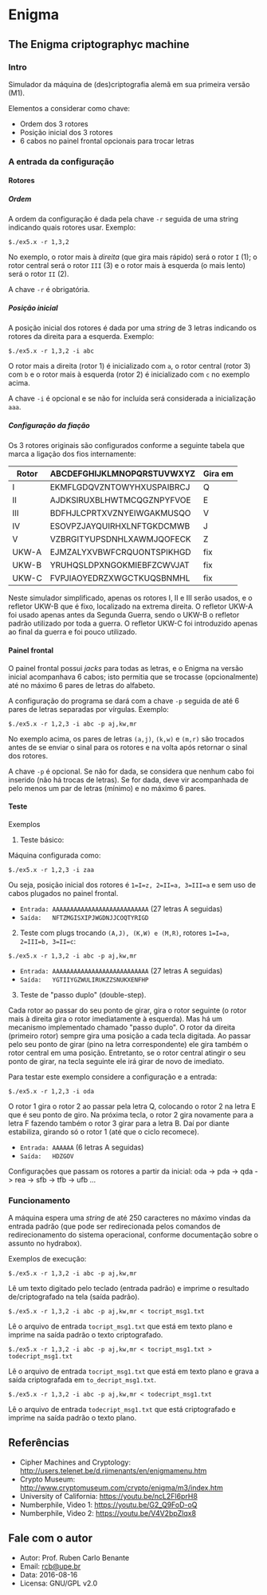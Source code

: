 # Enigma
## The Enigma criptographyc machine

### Intro

Simulador da máquina de (des)criptografia alemã em sua primeira versão (M1).

Elementos a considerar como chave:

* Ordem dos 3 rotores
* Posição inicial dos 3 rotores
* 6 cabos no painel frontal opcionais para trocar letras

### A entrada da configuração

#### Rotores

##### Ordem

A ordem da configuração é dada pela chave `-r` seguida de uma string indicando quais rotores usar. Exemplo:

```
$./ex5.x -r 1,3,2
```

No exemplo, o rotor mais à _direita_ (que gira mais rápido) será o rotor `I` (1); o rotor central será o rotor `III` (3) e o rotor mais à esquerda (o mais lento) será o rotor `II` (2).

A chave `-r` é obrigatória.

##### Posição inicial

A posição inicial dos rotores é dada por uma _string_ de 3 letras indicando os rotores da direita para a esquerda. Exemplo:


```
$./ex5.x -r 1,3,2 -i abc
```

O rotor mais a direita (rotor 1) é inicializado com `a`, o rotor central (rotor 3) com `b` e o rotor mais à esquerda (rotor 2) é inicializado com `c` no exemplo acima.

A chave `-i` é opcional e se não for incluída será considerada a inicialização `aaa`.

##### Configuração da fiação

Os 3 rotores originais são configurados conforme a seguinte tabela que marca a ligação dos fios internamente:

Rotor | ABCDEFGHIJKLMNOPQRSTUVWXYZ | Gira em
------|----------------------------|--------
I     | EKMFLGDQVZNTOWYHXUSPAIBRCJ |  Q
II    | AJDKSIRUXBLHWTMCQGZNPYFVOE |  E
III   | BDFHJLCPRTXVZNYEIWGAKMUSQO |  V
IV    | ESOVPZJAYQUIRHXLNFTGKDCMWB |  J
V     | VZBRGITYUPSDNHLXAWMJQOFECK |  Z
UKW-A | EJMZALYXVBWFCRQUONTSPIKHGD | fix
UKW-B | YRUHQSLDPXNGOKMIEBFZCWVJAT | fix
UKW-C | FVPJIAOYEDRZXWGCTKUQSBNMHL | fix

Neste simulador simplificado, apenas os rotores I, II e III serão usados, e o refletor UKW-B que é fixo, localizado na extrema direita. O refletor UKW-A foi usado apenas antes da Segunda Guerra, sendo o UKW-B o refletor padrão utilizado por toda a guerra. O refletor UKW-C foi introduzido apenas ao final da guerra e foi pouco utilizado.

#### Painel frontal

O painel frontal possui _jacks_ para todas as letras, e o Enigma na versão inicial acompanhava 6 cabos; isto permitia que se trocasse (opcionalmente) até no máximo 6 pares de letras do alfabeto.

A configuração do programa se dará com a chave `-p` seguida de até 6 pares de letras separadas por vírgulas. Exemplo:

```
$./ex5.x -r 1,2,3 -i abc -p aj,kw,mr
```

No exemplo acima, os pares de letras `(a,j)`, `(k,w)` e `(m,r)` são trocados antes de se enviar o sinal para os rotores e na volta após retornar o sinal dos rotores.

A chave `-p` é opcional. Se não for dada, se considera que nenhum cabo foi inserido (não há trocas de letras). Se for dada, deve vir acompanhada de pelo menos um par de letras (mínimo) e no máximo 6 pares.

#### Teste

Exemplos

1. Teste básico:

Máquina configurada como:

```
$./ex5.x -r 1,2,3 -i zaa
```

Ou seja, posição inicial dos rotores é `1=I=z, 2=II=a, 3=III=a` e sem uso de cabos plugados no painel frontal.

* `Entrada: AAAAAAAAAAAAAAAAAAAAAAAAAAA` (27 letras A seguidas)
* `Saída:   NFTZMGISXIPJWGDNJJCOQTYRIGD`

2. Teste com plugs trocando `(A,J), (K,W) e (M,R)`, rotores `1=I=a, 2=III=b, 3=II=c`:

```
$./ex5.x -r 1,3,2 -i abc -p aj,kw,mr
```

* `Entrada: AAAAAAAAAAAAAAAAAAAAAAAAAAA` (27 letras A seguidas)
* `Saída:   YGTIIYGZWULIRUKZZSNUKXENFHP`

3. Teste de "passo duplo" (double-step).

Cada rotor ao passar do seu ponto de girar, gira o rotor seguinte (o rotor mais à direita gira o rotor imediatamente à esquerda). Mas há um mecanismo implementado chamado "passo duplo". O rotor da direita (primeiro rotor) sempre gira uma posição a cada tecla digitada. Ao passar pelo seu ponto de girar (pino na letra correspondente) ele gira também o rotor central em uma posição. Entretanto, se o rotor central atingir o seu ponto de girar, na tecla seguinte ele irá girar de novo de imediato.

Para testar este exemplo considere a configuração e a entrada:

```
$./ex5.x -r 1,2,3 -i oda
```

O rotor 1 gira o rotor 2 ao passar pela letra Q, colocando o rotor 2 na letra E que é seu ponto de giro. Na próxima tecla, o rotor 2 gira novamente para a letra F fazendo também o rotor 3 girar para a letra B. Daí por diante estabiliza, girando só o rotor 1 (até que o ciclo recomece).    

* `Entrada: AAAAAA` (6 letras A seguidas)
* `Saída:   HDZGOV`

Configurações que passam os rotores a partir da inicial: oda -> pda -> qda -> rea -> sfb -> tfb -> ufb ...

### Funcionamento

A máquina espera uma _string_ de até 250 caracteres no máximo vindas da entrada padrão (que pode ser redirecionada pelos comandos de redirecionamento do sistema operacional, conforme documentação sobre o assunto no hydrabox).

Exemplos de execução:

```
$./ex5.x -r 1,3,2 -i abc -p aj,kw,mr
```

Lê um texto digitado pelo teclado (entrada padrão) e imprime o resultado de/criptografado na tela (saída padrão).

```
$./ex5.x -r 1,3,2 -i abc -p aj,kw,mr < tocript_msg1.txt
```

Lê o arquivo de entrada `tocript_msg1.txt` que está em texto plano e imprime na saída padrão o texto criptografado.

```
$./ex5.x -r 1,3,2 -i abc -p aj,kw,mr < tocript_msg1.txt > todecript_msg1.txt
```

Lê o arquivo de entrada `tocript_msg1.txt` que está em texto plano e grava a saída criptografada em `to_decript_msg1.txt`.

```
$./ex5.x -r 1,3,2 -i abc -p aj,kw,mr < todecript_msg1.txt
```

Lê o arquivo de entrada `todecript_msg1.txt` que está criptografado e imprime na saída padrão o texto plano.

## Referências

* Cipher Machines and Cryptology: http://users.telenet.be/d.rijmenants/en/enigmamenu.htm
* Crypto Museum: http://www.cryptomuseum.com/crypto/enigma/m3/index.htm
* University of California: https://youtu.be/ncL2Fl6prH8
* Numberphile, Video 1: https://youtu.be/G2_Q9FoD-oQ
* Numberphile, Video 2: https://youtu.be/V4V2bpZlqx8

## Fale com o autor

* Autor: Prof. Ruben Carlo Benante
* Email: rcb@upe.br
* Data: 2016-08-16
* Licensa: GNU/GPL v2.0

